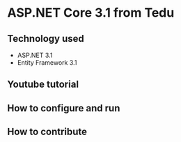 ﻿# ASP.NET Core 3.1 from Tedu
## Technology used
- ASP.NET 3.1
- Entity Framework 3.1
## Youtube tutorial
## How to configure and run
## How to contribute
